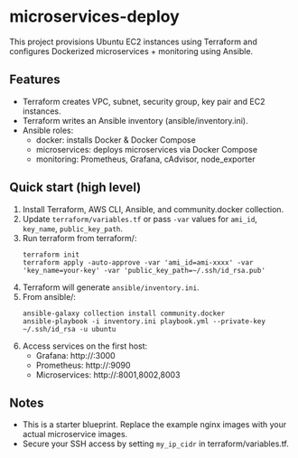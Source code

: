 # microservices-deploy

This project provisions Ubuntu EC2 instances using Terraform and configures Dockerized microservices + monitoring using Ansible.

## Features
- Terraform creates VPC, subnet, security group, key pair and EC2 instances.
- Terraform writes an Ansible inventory (ansible/inventory.ini).
- Ansible roles:
  - docker: installs Docker & Docker Compose
  - microservices: deploys microservices via Docker Compose
  - monitoring: Prometheus, Grafana, cAdvisor, node_exporter

## Quick start (high level)
1. Install Terraform, AWS CLI, Ansible, and community.docker collection.
2. Update `terraform/variables.tf` or pass `-var` values for `ami_id`, `key_name`, `public_key_path`.
3. Run terraform from terraform/:
   ```
   terraform init
   terraform apply -auto-approve -var 'ami_id=ami-xxxx' -var 'key_name=your-key' -var 'public_key_path=~/.ssh/id_rsa.pub'
   ```
4. Terraform will generate `ansible/inventory.ini`.
5. From ansible/:
   ```
   ansible-galaxy collection install community.docker
   ansible-playbook -i inventory.ini playbook.yml --private-key ~/.ssh/id_rsa -u ubuntu
   ```
6. Access services on the first host:
   - Grafana: http://<first-host-ip>:3000
   - Prometheus: http://<first-host-ip>:9090
   - Microservices: http://<host-ip>:8001,8002,8003

## Notes
- This is a starter blueprint. Replace the example nginx images with your actual microservice images.
- Secure your SSH access by setting `my_ip_cidr` in terraform/variables.tf.
